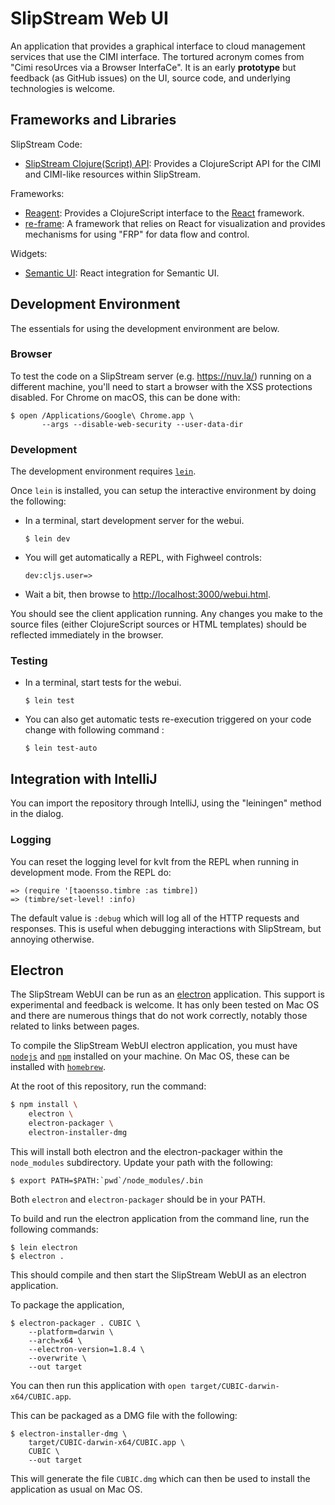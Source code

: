 # SlipStream Web UI

An application that provides a graphical interface to cloud management
services that use the CIMI interface.  The tortured acronym comes from
"Cimi resoUrces via a Browser InterfaCe". It is an early **prototype**
but feedback (as GitHub issues) on the UI, source code, and underlying
technologies is welcome.

## Frameworks and Libraries

SlipStream Code:

 * [SlipStream Clojure(Script)
   API](https://github.com/slipstream/SlipStreamClojureAPI): Provides
   a ClojureScript API for the CIMI and CIMI-like resources within
   SlipStream.

Frameworks:

 * [Reagent](https://github.com/reagent-project/reagent): Provides a
   ClojureScript interface to the
   [React](https://facebook.github.io/react/) framework.
 * [re-frame](https://github.com/Day8/re-frame): A framework that
   relies on React for visualization and provides mechanisms for using
   "FRP" for data flow and control.

Widgets:

 * [Semantic UI](https://react.semantic-ui.com/introduction):
   React integration for Semantic UI.


## Development Environment

The essentials for using the development environment are below.

### Browser

To test the code on a SlipStream server (e.g. https://nuv.la/) running
on a different machine, you'll need to start a browser with the XSS
protections disabled.  For Chrome on macOS, this can be done with:

```
$ open /Applications/Google\ Chrome.app \
       --args --disable-web-security --user-data-dir
```

### Development
The development environment requires [`lein`](https://leiningen.org).

Once `lein` is installed, you can setup the interactive environment by
doing the following:

 * In a terminal, start development server for the webui.

     ```
     $ lein dev
     ```
 * You will get automatically a REPL, with Fighweel controls:

     ```
     dev:cljs.user=>
     ```

 * Wait a bit, then browse to
 [http://localhost:3000/webui.html](http://localhost:3000/webui.html).


You should see the client application running.  Any changes you make
to the source files (either ClojureScript sources or HTML templates)
should be reflected immediately in the browser.

### Testing

* In a terminal, start tests for the webui.

     ```
     $ lein test
     ```

* You can also get automatic tests re-execution triggered on your code
  change with following command :

     ```
     $ lein test-auto
     ```

## Integration with IntelliJ

You can import the repository through IntelliJ, using the "leiningen"
method in the dialog.

### Logging

You can reset the logging level for kvlt from the REPL when running
in development mode. From the REPL do:

```
=> (require '[taoensso.timbre :as timbre])
=> (timbre/set-level! :info)
```

The default value is `:debug` which will log all of the HTTP requests
and responses.  This is useful when debugging interactions with
SlipStream, but annoying otherwise.

## Electron

The SlipStream WebUI can be run as an
[electron](https://electronjs.org/) application.  This support is
experimental and feedback is welcome. It has only been tested on Mac
OS and there are numerous things that do not work correctly, notably
those related to links between pages.

To compile the SlipStream WebUI electron application, you must have
[`nodejs`](https://nodejs.org/en/) and [`npm`](https://www.npmjs.com/)
installed on your machine. On Mac OS, these can be installed with
[`homebrew`](https://brew.sh/).

At the root of this repository, run the command:

```sh
$ npm install \
    electron \
    electron-packager \
    electron-installer-dmg
```

This will install both electron and the electron-packager within the
`node_modules` subdirectory.  Update your path with the following:

```
$ export PATH=$PATH:`pwd`/node_modules/.bin
```

Both `electron` and `electron-packager` should be in your PATH.

To build and run the electron application from the command line,
run the following commands:

```
$ lein electron
$ electron .
```

This should compile and then start the SlipStream WebUI as an electron
application.

To package the application,

```
$ electron-packager . CUBIC \
    --platform=darwin \
    --arch=x64 \
    --electron-version=1.8.4 \
    --overwrite \
    --out target
```

You can then run this application with `open
target/CUBIC-darwin-x64/CUBIC.app`.

This can be packaged as a DMG file with the following:

```
$ electron-installer-dmg \
    target/CUBIC-darwin-x64/CUBIC.app \
    CUBIC \
    --out target
```

This will generate the file `CUBIC.dmg` which can then be used to
install the application as usual on Mac OS.



